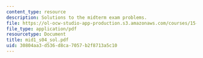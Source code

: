 ```yaml
---
content_type: resource
description: Solutions to the midterm exam problems.
file: https://ol-ocw-studio-app-production.s3.amazonaws.com/courses/15-501-introduction-to-financial-and-managerial-accounting-spring-2004/30804aa3d536d8ca7057b2f8713a5c10_mid1_s04_sol.pdf
file_type: application/pdf
resourcetype: Document
title: mid1_s04_sol.pdf
uid: 30804aa3-d536-d8ca-7057-b2f8713a5c10
---
```

